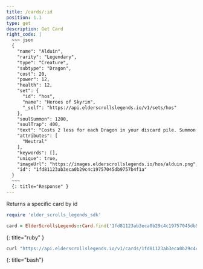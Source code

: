 ```yaml
---
title: /cards/:id
position: 1.1
type: get
description: Get Card
right_code: |
  ~~~ json
  {
    "name": "Alduin",
    "rarity": "Legendary",
    "type": "Creature",
    "subtype": "Dragon",
    "cost": 20,
    "power": 12,
    "health": 12,
    "set": {
      "id": "hos",
      "name": "Heroes of Skyrim",
      "_self": "https://api.elderscrollslegends.io/v1/sets/hos"
    },
    "soulSummon": 1200,
    "soulTrap": 400,
    "text": "Costs 2 less for each Dragon in your discard pile. Summon: Destroy all other creatures. At the start of your turn, summon a random Dragon from your discard pile.",
    "attributes": [
      "Neutral"
    ],
    "keywords": [],
    "unique": true,
    "imageUrl": "https://images.elderscrollslegends.io/hos/alduin.png",
    "id": "1fd81123ab3eca0b29c4c19757045db9757b4f1a"
  }
  ~~~
  {: title="Response" }
---
```


Returns a specific card by id

~~~ ruby
require 'elder_scrolls_legends_sdk'

card = ElderScrollsLegends::Card.find('1fd81123ab3eca0b29c4c19757045db9757b4f1a')
~~~
{: title="ruby" }

~~~ bash
curl "https://api.elderscrollslegends.io/v1/cards/1fd81123ab3eca0b29c4c19757045db9757b4f1a"
~~~
{: title="bash"}
